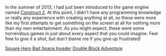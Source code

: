 In the summer of 2013, I had just been introduced to the game engine named [Construct 2](https://www.scirra.com/).  At this point, I didn't have any programming knowledge or really any experience with creating anything at all, so these were more like my first attempts to get something on the screen at all for nothing more than my own entertainment.  As you might expect, these were some horrendous games in just about every aspect that you could imagine.  Feel free to give it a shot, but don't blame me if you give up frustrated!

[Square Hero](/assets/games/SquareHero/index.html)
[Bad Space Invader](/assets/games/BadSpaceInvader/index.html)
[Double Block Adventure](/assets/games/DoubleBlockAdventureUNFINISHED/index.html)
